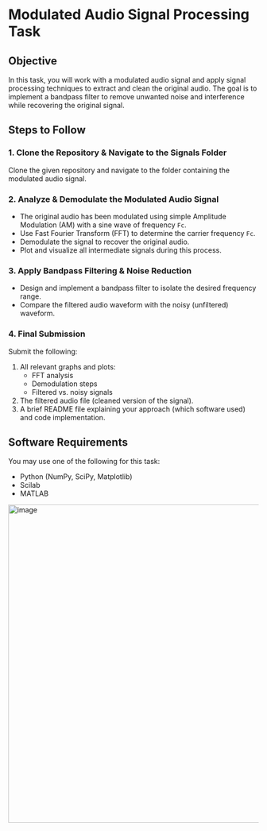 # Modulated Audio Signal Processing Task

## Objective
In this task, you will work with a modulated audio signal and apply signal processing techniques to extract and clean the original audio. The goal is to implement a bandpass filter to remove unwanted noise and interference while recovering the original signal.

## Steps to Follow

### 1. Clone the Repository & Navigate to the Signals Folder
Clone the given repository and navigate to the folder containing the modulated audio signal.

### 2. Analyze & Demodulate the Modulated Audio Signal
- The original audio has been modulated using simple Amplitude Modulation (AM) with a sine wave of frequency `Fc`.
- Use Fast Fourier Transform (FFT) to determine the carrier frequency `Fc`.
- Demodulate the signal to recover the original audio.
- Plot and visualize all intermediate signals during this process.

### 3. Apply Bandpass Filtering & Noise Reduction
- Design and implement a bandpass filter to isolate the desired frequency range.
- Compare the filtered audio waveform with the noisy (unfiltered) waveform.

### 4. Final Submission
Submit the following:
1. All relevant graphs and plots:
   - FFT analysis
   - Demodulation steps
   - Filtered vs. noisy signals
2. The filtered audio file (cleaned version of the signal).
3. A brief README file explaining your approach (which software used) and code implementation.

## Software Requirements
You may use one of the following for this task:
- Python (NumPy, SciPy, Matplotlib)
- Scilab
- MATLAB

<img width="641" alt="image" src="https://github.com/user-attachments/assets/570db25c-0f10-4c0e-b744-42fea14e8c7e" />
